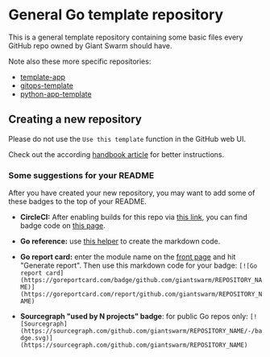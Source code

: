 # General Go template repository

This is a general template repository containing some basic files every GitHub repo owned by Giant Swarm should have.

Note also these more specific repositories:

- [template-app](https://github.com/giantswarm/template-app)
- [gitops-template](https://github.com/giantswarm/gitops-template)
- [python-app-template](https://github.com/giantswarm/python-app-template)

## Creating a new repository

Please do not use the `Use this template` function in the GitHub web UI.

Check out the according [handbook article](https://handbook.giantswarm.io/docs/dev-and-releng/repository/go/) for better instructions.

### Some suggestions for your README

After you have created your new repository, you may want to add some of these badges to the top of your README.

- **CircleCI:** After enabling builds for this repo via [this link](https://circleci.com/setup-project/gh/giantswarm/REPOSITORY_NAME), you can find badge code on [this page](https://app.circleci.com/settings/project/github/giantswarm/REPOSITORY_NAME/status-badges).

- **Go reference:** use [this helper](https://pkg.go.dev/badge/) to create the markdown code.

- **Go report card:** enter the module name on the [front page](https://goreportcard.com/) and hit "Generate report". Then use this markdown code for your badge: `[![Go report card](https://goreportcard.com/badge/github.com/giantswarm/REPOSITORY_NAME)](https://goreportcard.com/report/github.com/giantswarm/REPOSITORY_NAME)`

- **Sourcegraph "used by N projects" badge**: for public Go repos only: `[![Sourcegraph](https://sourcegraph.com/github.com/giantswarm/REPOSITORY_NAME/-/badge.svg)](https://sourcegraph.com/github.com/giantswarm/REPOSITORY_NAME)`
